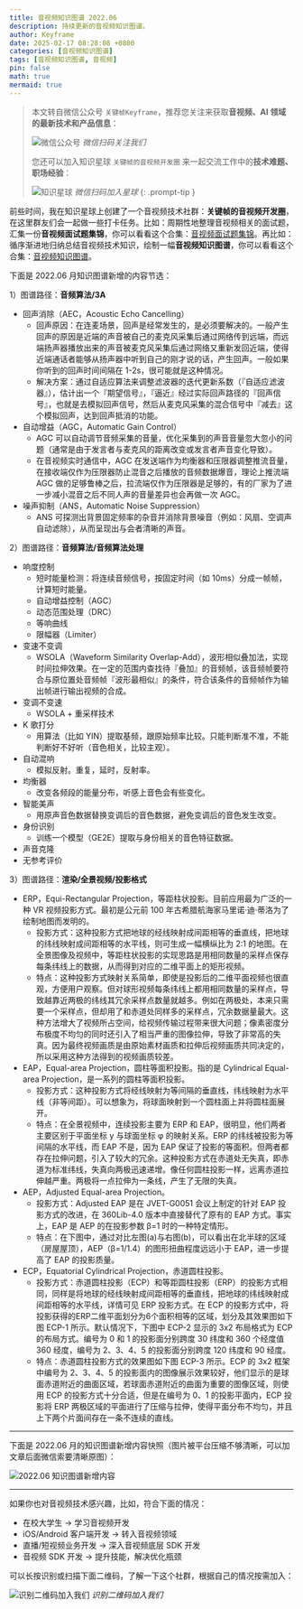```yaml
---
title: 音视频知识图谱 2022.06
description: 持续更新的音视频知识图谱。
author: Keyframe
date: 2025-02-17 08:28:08 +0800
categories: [音视频知识图谱]
tags: [音视频知识图谱, 音视频]
pin: false
math: true
mermaid: true
---
```


> 本文转自微信公众号 `关键帧Keyframe`，推荐您关注来获取**音视频、AI 领域的最新技术和产品信息**：
>
>![微信公众号](assets/img/keyframe-mp.jpg)
>_微信扫码关注我们_
>
>您还可以加入知识星球 `关键帧的音视频开发圈` 来一起交流工作中的**技术难题、职场经验**：
>
>![知识星球](assets/img/keyframe-zsxq.png)
>_微信扫码加入星球_
{: .prompt-tip }

前些时间，我在知识星球上创建了一个音视频技术社群：**关键帧的音视频开发圈**，在这里群友们会一起做一些打卡任务。比如：周期性地整理音视频相关的面试题，汇集一份**音视频面试题集锦**，你可以看看这个合集：[音视频面试题集锦](https://mp.weixin.qq.com/mp/appmsgalbum?__biz=MjM5MTkxOTQyMQ==&action=getalbum&album_id=2380776196751425539#wechat_redirect)。再比如：循序渐进地归纳总结音视频技术知识，绘制一幅**音视频知识图谱**，你可以看看这个合集：[音视频知识图谱](https://mp.weixin.qq.com/mp/appmsgalbum?__biz=MjM5MTkxOTQyMQ==&action=getalbum&album_id=2349658423078092802#wechat_redirect)。

下面是 2022.06 月知识图谱新增的内容节选：

1）图谱路径：**音频算法/3A**

- 回声消除（AEC，Acoustic Echo Cancelling）
	- 回声原因：在连麦场景，回声是经常发生的，是必须要解决的。一般产生回声的原因是近端的声音被自己的麦克风采集后通过网络传到远端，而远端扬声器播放出来的声音被麦克风采集后通过网络又重新发回近端，使得近端通话者能够从扬声器中听到自己的刚才说的话，产生回声。一般如果你听到的回声时间间隔在 1-2s，很可能就是这种情况。
	- 解决方案：通过自适应算法来调整滤波器的迭代更新系数（『自适应滤波器』），估计出一个『期望信号』，『逼近』经过实际回声路径的『回声信号』，也就是去模拟回声信号，然后从麦克风采集的混合信号中『减去』这个模拟回声，达到回声抵消的功能。
- 自动增益（AGC，Automatic Gain Control）
	- AGC 可以自动调节音频采集的音量，优化采集到的声音音量忽大忽小的问题（通常是由于发言者与麦克风的距离改变或发言者声音变化导致）。
	- 在音视频实时通信中，AGC 在发送端作为均衡器和压限器调整推流音量，在接收端仅作为压限器防止混音之后播放的音频数据爆音，理论上推流端 AGC 做的足够鲁棒之后，拉流端仅作为压限器是足够的，有的厂家为了进一步减小混音之后不同人声的音量差异也会再做一次 AGC。
- 噪声抑制（ANS，Automatic Noise Suppression）
	- ANS 可探测出背景固定频率的杂音并消除背景噪音（例如：风扇、空调声自动滤除），从而呈现出与会者清晰的声音。


2）图谱路径：**音频算法/音频算法处理**

- 响度控制
	- 短时能量检测：将连续音频信号，按固定时间（如 10ms）分成一帧帧，计算短时能量。
	- 自动增益控制（AGC）
	- 动态范围处理（DRC）
	- 等响曲线
	- 限幅器（Limiter）
- 变速不变调
	- WSOLA（Waveform Similarity Overlap-Add），波形相似叠加法，实现时间拉伸效果。在一定的范围内查找待『叠加』的音频帧，该音频帧要符合与原位置处音频帧『波形最相似』的条件，符合该条件的音频帧作为输出帧进行输出视频的合成。
- 变调不变速
	- WSOLA + 重采样技术
- K 歌打分
	- 用算法（比如 YIN）提取基频，跟原始频率比较。只能判断准不准，不能判断好不好听（音色相关，比较主观）。		
- 自动混响
	- 模拟反射。重复，延时，反射率。
- 均衡器
	- 改变各频段的能量分布，听感上音色会有些变化。
- 智能美声
	- 用原声音色数据替换变调后的音色数据，避免变调后的音色发生改变。		
- 身份识别
	- 训练一个模型（GE2E）提取与身份相关的音色特征数据。
- 声音克隆
- 无参考评价


3）图谱路径：**渲染/全景视频/投影格式**

- ERP，Equi-Rectangular Projection，等距柱状投影。目前应用最为广泛的一种 VR 视频投影方式。最初是公元前 100 年古希腊航海家马里诺·迪·蒂洛为了绘制地图而发明的。
    - 投影方式：这种投影方式把地球的经线映射成间距相等的垂直线，把地球的纬线映射成间距相等的水平线，则可生成一幅横纵比为 2:1 的地图。在全景图像及视频中，等距柱状投影的实现思路是用相同数量的采样点保存每条纬线上的数据，从而得到对应的二维平面上的矩形视频。
    - 特点：这种投影方式映射关系简单，即使是投影后的二维平面视频也很直观，方便用户观察。但对球形视频每条纬线上都用相同数量的采样点，导致越靠近两极的纬线其冗余采样点数量就越多。例如在两极处，本来只需要一个采样点，但却用了和赤道处同样多的采样点，冗余数据量最大。这种方法增大了视频所占空间，给视频传输过程带来很大问题；像素密度分布极度不均匀的同时还引入了相当严重的图像拉伸，导致了非常高的失真。因为最终视频画质是由原始素材画质和拉伸后视频画质共同决定的，所以采用这种方法得到的视频画质较差。
- EAP，Equal-area Projection，圆柱等面积投影。指的是 Cylindrical Equal-area Projection，是一系列的圆柱等面积投影。
    - 投影方式：这种投影方式将经线映射为等间隔的垂直线，纬线映射为水平线（非等间距）。可以想象为，将球面映射到一个圆柱面上并将圆柱面展开。
    - 特点：在全景视频中，连续投影主要为 ERP 和 EAP，很明显，他们两者主要区别于平面坐标 y 与球面坐标 φ 的映射关系。ERP 的纬线被投影为等间隔的水平线，而 EAP 不是，因为 EAP 保证了投影的等面积。但两者都存在拉伸问题，引入了较大的冗余。这种投影方式在赤道处无失真，即赤道为标准纬线，失真向两极迅速递增。像任何圆柱投影一样，远离赤道拉伸越严重。两极将一点拉伸为一条线，产生了无限的失真。
- AEP，Adjusted Equal-area Projection。
    - 投影方式：Adjusted EAP 是在 JVET-G0051 会议上制定的针对 EAP 投影方式的改进，在 360Lib-4.0 版本中直接替代了原有的 EAP 方式。事实上，EAP 是 AEP 的在投影参数 β=1 时的一种特定情形。
    - 特点：在下图中，通过对比左图(a)与右图(b)，可以看出在北半球的区域（房屋屋顶），AEP（β=1/1.4）的图形扭曲程度远远小于 EAP，进一步提高了 EAP 的投影质量。
- ECP，Equatorial Cylindrical Projection，赤道圆柱投影。
    - 投影方式：赤道圆柱投影（ECP）和等距圆柱投影（ERP）的投影方式相同，同样是将地球的经线映射成间距相等的垂直线，把地球的纬线映射成间距相等的水平线，详情可见 ERP 投影方式。在 ECP 的投影方式中，将投影获得的ERP二维平面划分为6个面积相等的区域，划分及其效果图如下图 ECP-1 所示。默认情况下，下图中 ECP-2 显示的 3x2 布局格式为 ECP 的布局方式。编号为 0 和 1 的投影面分别跨度 30 纬度和 360 个经度值 360 经度，编号为 2、3、4、5 的投影面分别跨度 120 纬度和 90 经度。
    - 特点：赤道圆柱投影方式的效果图如下图 ECP-3 所示。ECP 的 3x2 框架中编号为 2、3、4、5 的投影面内的图像展示效果较好，他们显示的是球面赤道附近的曲面区域，若球面赤道附近的曲面为重要的图像区域，则使用 ECP 的投影方式十分合适，但是在编号为 0、1 的投影平面内，ECP 投影将 ERP 两极区域的平面进行了压缩与拉伸，使得平面分布不均匀，并且上下两个片面间存在一条不连续的直线。



---

下面是 2022.06 月的知识图谱新增内容快照（图片被平台压缩不够清晰，可以加文章后面微信索要清晰原图）：

![2022.06 知识图谱新增内容](assets/resource/av-knowledge-graph/av-graph-add-202206.png)

---

如果你也对音视频技术感兴趣，比如，符合下面的情况：

- 在校大学生 → 学习音视频开发
- iOS/Android 客户端开发 → 转入音视频领域
- 直播/短视频业务开发 → 深入音视频底层 SDK 开发
- 音视频 SDK 开发 → 提升技能，解决优化瓶颈

可以长按识别或扫描下面二维码，了解一下这个社群，根据自己的情况按需加入：

![识别二维码加入我们](assets/img/keyframe-zsxq.png)
_识别二维码加入我们_













